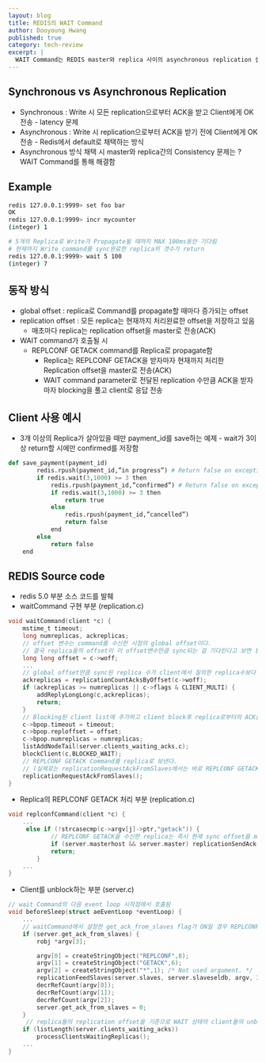 ```yaml
---
layout: blog
title: REDIS의 WAIT Command
author: Dooyoung Hwang
published: true
category: tech-review
excerpt: |
  WAIT Command는 REDIS master와 replica 사이의 asynchronous replication 설정 시 발생할 수 있는 데이터 일관성 문제를 보완하기 위한 Command입니다. REDIS 창시자의 블로그의 "WAIT: synchronous replication for Redis" (http://antirez.com/news/66)를 요약, 정리하였습니다.
---
```


## Synchronous vs Asynchronous Replication
- Synchronous : Write 시 모든 replication으로부터 ACK을 받고 Client에게 OK전송 - latency 문제
- Asynchronous : Write 시 replication으로부터 ACK을 받기 전에 Client에게 OK전송 - Redis에서 default로 채택하는 방식
- Asynchronous 방식 채택 시 master와 replica간의 Consistency 문제는 ? WAIT Command를 통해 해결함

## Example
```bash
redis 127.0.0.1:9999> set foo bar
OK
redis 127.0.0.1:9999> incr mycounter
(integer) 1

# 5개의 Replica로 Write가 Propagate될 때까지 MAX 100ms동안 기다림
# 현재까지 Write command를 sync완료한 replica의 갯수가 return
redis 127.0.0.1:9999> wait 5 100
(integer) 7
```

## 동작 방식
- global offset : replica로 Command를 propagate할 때마다 증가되는 offset
- replication offset : 모든 replica는 현재까지 처리완료한 offset을 저장하고 있음
    - 매초마다 replica는 replication offset을 master로 전송(ACK)
- WAIT command가 호출될 시
    - REPLCONF GETACK command를 Replica로 propagate함
        - Replica는 REPLCONF GETACK을 받자마자 현재까지 처리한 Replication offset을 master로 전송(ACK)
        - WAIT command parameter로 전달된 replication 수만큼 ACK을 받자마자 blocking을 풀고 client로 응답 전송

## Client 사용 예시
- 3개 이상의 Replica가 살아있을 때만 payment_id를 save하는 예제
        - wait가 3이상 return할 시에만 confirmed를 저장함
```python
def save_payment(payment_id)
        redis.rpush(payment_id,”in progress”) # Return false on exception
        if redis.wait(3,1000) >= 3 then
            redis.rpush(payment_id,”confirmed”) # Return false on exception
            if redis.wait(3,1000) >= 3 then
                return true
            else
                redis.rpush(payment_id,”cancelled”)
                return false
            end
        else
            return false
    end
```

## REDIS Source code
- redis 5.0 부분 소스 코드를 발췌
- waitCommand 구현 부분 (replication.c)
```c
void waitCommand(client *c) {
    mstime_t timeout;
    long numreplicas, ackreplicas;
    // offset 변수는 command를 수신한 시점의 global offset이다.
    // 결국 replica들의 offset이 이 offset변수만큼 sync되는 걸 기다린다고 보면 된다.
    long long offset = c->woff;
    ...
    // global offset만큼 sync된 replica 수가 client에서 질의한 replica수보다 크다면 blocking없이 바로 return한다.
    ackreplicas = replicationCountAcksByOffset(c->woff);
    if (ackreplicas >= numreplicas || c->flags & CLIENT_MULTI) {
        addReplyLongLong(c,ackreplicas);
        return;
    }
    // Blocking된 client list에 추가하고 client block후 replica로부터의 ACK을 기다린다.
    c->bpop.timeout = timeout;
    c->bpop.reploffset = offset;
    c->bpop.numreplicas = numreplicas;
    listAddNodeTail(server.clients_waiting_acks,c);
    blockClient(c,BLOCKED_WAIT);
    // REPLCONF GETACK Command를 replica로 보낸다.
    // (실제로는 replicationRequestAckFromSlaves에서는 바로 REPLCONF GETACK을 보내진 않고 flag설정 후 다음 event loop에서 전송한다. 이는 WAIT요청이 여러 클라이언트로 부터 동시에 이루어져도 한 event loop내에서는 한번만 REPLCONF GETACK을 보내기 위한 처리로 보여진다.)
    replicationRequestAckFromSlaves();
}

```
- Replica의 REPLCONF GETACK 처리 부분 (replication.c)
```c
void replconfCommand(client *c) {
    ...
     else if (!strcasecmp(c->argv[j]->ptr,"getack")) {
            // REPLCONF GETACK을 수신한 replica는 즉시 현재 sync offset을 master로 전송한다.
            if (server.masterhost && server.master) replicationSendAck();
            return;
        }
    ...    
}
```
- Client를 unblock하는 부분 (server.c)
```c
// wait Command의 다음 event loop 시작점에서 호출됨
void beforeSleep(struct aeEventLoop *eventLoop) {
    ...
    // waitCommand에서 설정한 get_ack_from_slaves flag가 ON일 경우 REPLCONF GETACK을 replica들에게 전송함
    if (server.get_ack_from_slaves) {
        robj *argv[3];

        argv[0] = createStringObject("REPLCONF",8);
        argv[1] = createStringObject("GETACK",6);
        argv[2] = createStringObject("*",1); /* Not used argument. */
        replicationFeedSlaves(server.slaves, server.slaveseldb, argv, 3);
        decrRefCount(argv[0]);
        decrRefCount(argv[1]);
        decrRefCount(argv[2]);
        server.get_ack_from_slaves = 0;
    }
     // replica들의 replication offset을 기준으로 WAIT 상태의 client들의 unblock여부를 판단함
    if (listLength(server.clients_waiting_acks))
        processClientsWaitingReplicas();
    ...
}
```
